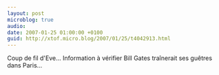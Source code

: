 ```yaml
---
layout: post
microblog: true
audio: 
date: 2007-01-25 01:00:00 +0100
guid: http://xtof.micro.blog/2007/01/25/t4042913.html
---
```

Coup de fil d'Eve... Information à vérifier Bill Gates traînerait ses guêtres dans Paris...
